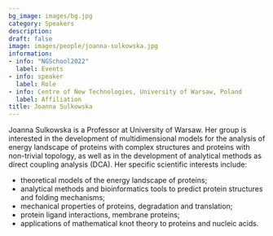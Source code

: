 ```yaml
---
bg_image: images/bg.jpg
category: Speakers
description: 
draft: false
image: images/people/joanna-sulkowska.jpg
information:
- info: "NGSchool2022"
  label: Events
- info: speaker
  label: Role
- info: Centre of New Technologies, University of Warsaw, Poland
  label: Affiliation
title: Joanna Sulkowska
---
```


Joanna Sulkowska is a Professor at University of Warsaw. Her group is interested in the development of multidimensional models for the analysis of energy landscape of proteins with complex structures and proteins with non-trivial topology, as well as in the development of analytical methods as direct coupling analysis (DCA). Her specific scientific interests include: 
 
* theoretical models of the energy landscape of proteins;
* analytical methods and bioinformatics tools to predict protein structures and folding mechanisms;
* mechanical properties of proteins, degradation and translation;
* protein ligand interactions, membrane proteins;
* applications of mathematical knot theory to proteins and nucleic acids.

